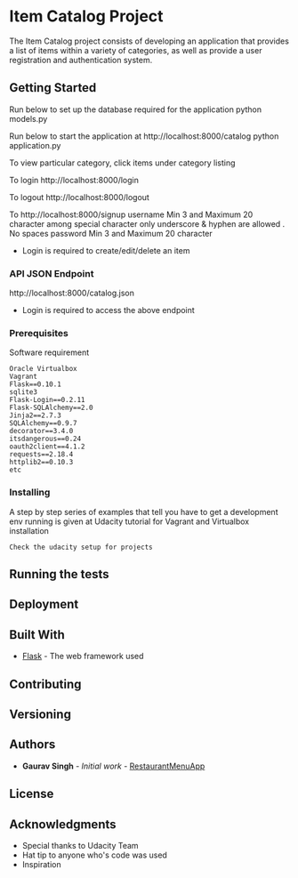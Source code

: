 # Item Catalog Project

The Item Catalog project consists of developing an application that provides a list of items within a variety of categories, as well as provide a user registration and authentication system.

## Getting Started

Run below to set up the database required for the application
  python models.py

Run below to start the application at http://localhost:8000/catalog
  python application.py

To view particular category, click items under category listing

To login 
http://localhost:8000/login

To logout 
http://localhost:8000/logout

To http://localhost:8000/signup
  username  Min 3 and Maximum 20 character among special character only underscore & hyphen are allowed . No spaces
  password  Min 3 and Maximum 20 character

* Login is required to create/edit/delete an item

### API JSON Endpoint
http://localhost:8000/catalog.json
* Login is required to access the above endpoint

### Prerequisites

Software requirement

```
Oracle Virtualbox
Vagrant
Flask==0.10.1
sqlite3
Flask-Login==0.2.11
Flask-SQLAlchemy==2.0
Jinja2==2.7.3
SQLAlchemy==0.9.7
decorator==3.4.0
itsdangerous==0.24
oauth2client==4.1.2
requests==2.18.4
httplib2==0.10.3
etc
```

### Installing

A step by step series of examples that tell you have to get a development env running is given at Udacity tutorial for Vagrant and Virtualbox installation

```
Check the udacity setup for projects
```


## Running the tests


## Deployment


## Built With

* [Flask](http://www.dropwizard.io/1.0.2/docs/) - The web framework used

## Contributing


## Versioning


## Authors

* **Gaurav Singh** - *Initial work* - [RestaurantMenuApp](https://github.com/gauravsinghaec/RestaurantMenuApp)

## License


## Acknowledgments

* Special thanks to Udacity Team
* Hat tip to anyone who's code was used
* Inspiration
